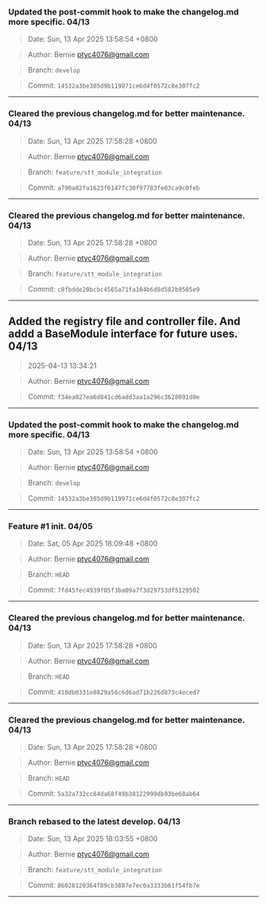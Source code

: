 ### Updated the post-commit hook to make the changelog.md more specific. 04/13

> Date: Sun, 13 Apr 2025 13:58:54 +0800

> Author: Bernie <ptyc4076@gmail.com>

> Branch: `develop`

> Commit: `14532a3be305d9b119971ce6d4f0572c8e307fc2`

---

### Cleared the previous changelog.md for better maintenance. 04/13

> Date: Sun, 13 Apr 2025 17:58:28 +0800

> Author: Bernie <ptyc4076@gmail.com>

> Branch: `feature/stt_module_integration`

> Commit: `a790a82fa1623f6147fc30f97783fe03ca9c0feb`

---

### Cleared the previous changelog.md for better maintenance. 04/13

> Date: Sun, 13 Apr 2025 17:58:28 +0800

> Author: Bernie <ptyc4076@gmail.com>

> Branch: `feature/stt_module_integration`

> Commit: `c8fbdde20bcbc4565a71fa104b6d8d582b9505e9`

---

## Added the registry file and controller file. And addd a BaseModule interface for future uses. 04/13

> 2025-04-13 13:34:21

> Author: Bernie <ptyc4076@gmail.com>

> Commit: `f34ea027ea6d841cd6add3aa1a296c3628091d0e`

---


### Updated the post-commit hook to make the changelog.md more specific. 04/13

> Date: Sun, 13 Apr 2025 13:58:54 +0800

> Author: Bernie <ptyc4076@gmail.com>

> Branch: `develop`

> Commit: `14532a3be305d9b119971ce6d4f0572c8e307fc2`

---

### Feature #1 init. 04/05

> Date: Sat, 05 Apr 2025 18:09:48 +0800

> Author: Bernie <ptyc4076@gmail.com>

> Branch: `HEAD`

> Commit: `7fd45fec4939f05f3ba09a7f3d29753df5129502`

---

### Cleared the previous changelog.md for better maintenance. 04/13

> Date: Sun, 13 Apr 2025 17:58:28 +0800

> Author: Bernie <ptyc4076@gmail.com>

> Branch: `HEAD`

> Commit: `418db0331e8829a56c6d6ad71b226d873c4eced7`

---

### Cleared the previous changelog.md for better maintenance. 04/13

> Date: Sun, 13 Apr 2025 17:58:28 +0800

> Author: Bernie <ptyc4076@gmail.com>

> Branch: `HEAD`

> Commit: `5a32a732cc84da68f49b38122999db93be68ab64`

---

### Branch rebased to the latest develop. 04/13

> Date: Sun, 13 Apr 2025 18:03:55 +0800

> Author: Bernie <ptyc4076@gmail.com>

> Branch: `feature/stt_module_integration`

> Commit: `86028120364f89cb3887e7ec0a3333b61f54fb7e`

---

